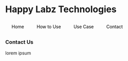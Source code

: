 <style>
nav {
  width: 100%;
  background-color: #dddddd;
  margin: 0;
  padding: 0;
}

nav ul {
  list-style-type: none;
  margin: 0;
  padding: 0;
}

nav li {
  float: left;
  margin: 0 10px !important;
}

nav a {
  display: block;
  padding: 10px;
  text-decoration: none;
  color: #000000;
}

nav a:hover {
  background-color: #ffffff;
  color: #000000;
}
</style>
    
# Happy Labz Technologies

<div>
<nav class="px-3 my-5 markdown-body">
  <ul>
    <li><a href="index.md">Home</a></li>
    <li><a href="static/how_to_use.md">How to Use</a></li>
    <li><a href="static/use_case.md">Use Case</a></li>
    <li><a href="static/contact.md">Contact</a></li>
  </ul>
</nav>
</div>

<br>
<br>

### Contact Us
lorem ipsum